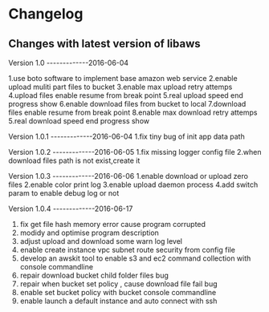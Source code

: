 Changelog
=========

Changes with latest version of libaws
----------------------------------------------

Version 1.0 -------------2016-06-04

1.use boto software to implement base amazon web service
2.enable upload muliti part files to bucket
3.enable max upload retry attemps
4.upload files enable resume from break point
5.real upload speed end progress show
6.enable download files from bucket to local
7.download files enable resume from break point
8.enable max download retry attemps
5.real download speed end progress show



Version 1.0.1 -------------2016-06-04
1.fix tiny bug of init app data path

Version 1.0.2 -------------2016-06-05
1.fix missing logger config file 
2.when download files path is not exist,create it

Version 1.0.3 -------------2016-06-06
1.enable download or upload zero files
2.enable color print log
3.enable upload daemon process
4.add switch param to enable debug log or not 

Version 1.0.4 -------------2016-06-17
1. fix get file hash memory error cause program corrupted
2. modidy and optimise program description
3. adjust upload and download some warn log level 
4. enable create instance vpc subnet route security from config file
5. develop an awskit tool to enable s3 and ec2 command collection with console commandline
6. repair download bucket child folder files bug
7. repair when bucket set policy , cause download file fail bug
8. enable set bucket policy with bucket console commandline
9. enable launch a default instance and auto connect with ssh

